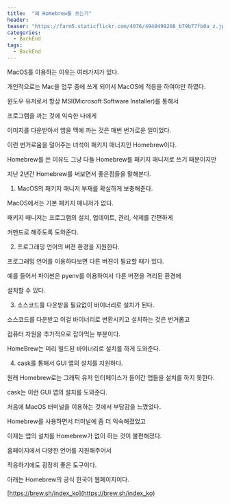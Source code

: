 ```yaml
---
title:  "왜 Homebrew를 쓰는가"
header:
teaser: "https://farm5.staticflickr.com/4076/4940499208_b79b77fb0a_z.jpg"
categories:
  - BackEnd
tags:
  - BackEnd
---
```


   MacOS를 이용하는 이유는 여러가지가 있다.
   
개인적으로는 Mac을 업무 중에 쓰게 되어서 MacOS에 적응을 하여야만 하였다.

윈도우 유저로서 항상 MSI(Microsoft Software Installer)를 통해서

프로그램을 까는 것에 익숙한 나에게

이미지를 다운받아서 앱을 맥에 까는 것은 매번 번거로운 일이었다.

  이런 번거로움을 덜어주는 녀석이 패키지 매너지인 Homebrew이다.
  
Homebrew를 쓴 이유도 그냥 다들 Homebrew를 패키지 매니저로 쓰기 때문이지만

지난 2년간 Homebrew를 써보면서 좋은점들을 말해본다.

1. MacOS의 패키지 매니저 부재를 확실하게 보충해준다.

MacOS에서는 기본 패키지 매니저가 없다.

패키지 매니저는 프로그램의 설치, 업데이트, 관리, 삭제를 간편하게

커맨드로 해주도록 도와준다.

2. 프로그래밍 언어의 버젼 환경을 지원한다.

프로그래밍 언어를 이용하다보면 다른 버젼이 필요할 때가 있다.

예를 들어서 파이썬은 pyenv를 이용하여서 다른 버젼을 격리된 환경에

설치할 수 있다.

3. 소스코드를 다운받을 필요없이 바이너리로 설치가 된다.

소스코드를 다운받고 이걸 바이너리로 변환시키고 설치하는 것은 번거롭고

컴퓨터 자원을 추가적으로 잡아먹는 부분이다.

HomeBrew는 미리 빌드된 바이너리로 설치를 하게 도와준다.

4. cask를 통해서 GUI 앱의 설치를 지원하다.

원래 Homebrew로는 그래픽 유저 인터페이스가 들어간 앱들을 설치를 하지 못한다.

cask는 이런 GUI 앱의 설치를 도와준다. 


처음에 MacOS 터미널을 이용하는 것에서 부담감을 느꼈었다.

Homebrew를 사용하면서 터미널에 좀 더 익숙해졌었고

이제는 앱의 설치를 Homebrew가 없이 하는 것이 불편해졌다.

홈페이지에서 다양한 언어를 지원해주어서

적응하기에도 굉장히 좋은 도구이다.

아래는 Homebrew의 공식 한국어 웹페이지이다.

[https://brew.sh/index_ko](https://brew.sh/index_ko)